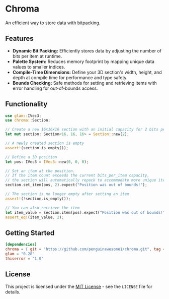 # Chroma

An efficient way to store data with bitpacking.

## Features

- **Dynamic Bit Packing:** Efficiently stores data by adjusting the number of bits per item at runtime.
- **Palette System:** Reduces memory footprint by mapping unique data values to smaller indices.
- **Compile-Time Dimensions:** Define your 3D section's width, height, and depth at compile time for performance and type safety.
- **Bounds Checking:** Safe methods for setting and retrieving items with error handling for out-of-bounds access.

## Functionality

```rust
use glam::IVec3;
use chroma::Section;

// Create a new 16x16x16 section with an initial capacity for 2 bits per item
let mut section: Section<16, 16, 16> = Section::new(2);

// A newly created section is empty
assert!(section.is_empty());

// Define a 3D position
let pos: IVec3 = IVec3::new(0, 0, 0);

// Set an item at the position.
// If the item count exceeds the current bits_per_item capacity,
// the section will automatically repack to accommodate more unique items.
section.set_item(pos, 2).expect("Position was out of bounds!");

// The section is no longer empty after setting an item
assert!(!section.is_empty());

// You can also retrieve the item
let item_value = section.item(pos).expect("Position was out of bounds!");
assert_eq!(item_value, 2);
```

## Getting Started

```toml
[dependencies]
chroma = { git = "https://github.com/penguinawesome1/chroma.git", tag = "v0.1.0" }
glam = "0.28"
thiserror = "1.0"
```

## License

This project is licensed under the [MIT License](LICENSE) - see the `LICENSE` file for details.
